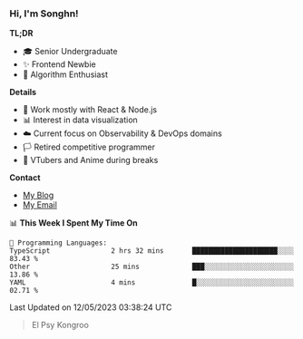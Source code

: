 ### Hi, I'm Songhn!

**TL;DR**

- 🎓 Senior Undergraduate
- ✨ Frontend Newbie
- 🎈 Algorithm Enthusiast

**Details**

- 🎯 Work mostly with React & Node.js
- 📊 Interest in data visualization
- ☁️ Current focus on Observability & DevOps domains
- 🏳️ Retired competitive programmer
- 🍵 VTubers and Anime during breaks

**Contact**
- [My Blog](https://blog.songhn.com)
- [My Email](mailto:songhn233@gmail.com)

<!--START_SECTION:waka-->
📊 **This Week I Spent My Time On** 

```text
💬 Programming Languages: 
TypeScript               2 hrs 32 mins       █████████████████████░░░░   83.43 % 
Other                    25 mins             ███░░░░░░░░░░░░░░░░░░░░░░   13.86 % 
YAML                     4 mins              █░░░░░░░░░░░░░░░░░░░░░░░░   02.71 % 
```


 Last Updated on 12/05/2023 03:38:24 UTC
<!--END_SECTION:waka-->

> El Psy Kongroo
